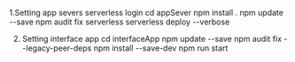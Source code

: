 1.Setting app severs
serverless login
cd appSever
npm install .
npm update --save
npm audit fix
serverless
serverless deploy --verbose

2. Setting interface app
cd interfaceApp
npm update --save
npm audit fix --legacy-peer-deps
npm install --save-dev
npm run start
